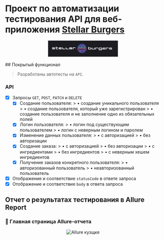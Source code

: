 # Проект по автоматизации тестирования API для веб-приложения [Stellar Burgers](https://stellarburgers.nomoreparties.site)
<p align="center">
 <img width="45%" title="Book Store" src="images/logo.png">
 </p>
## Покрытый функционал

 > Разработаны автотесты на <code>API</code>.

 ### API

 - [x] Запросы <code>GET</code>, <code>POST</code>, <code>PATCH</code> и <code>DELETE</code>
     - [x] Создание пользователя:
           > • создание уникального пользователя
           > • создание пользователя, который уже зарегистрирован
           > • создание пользователя и не заполнение одно из обязательных полей
     - [x] Логин пользователя:
           > • логин под существующим пользователем
           > • логин с неверным логином и паролем
     - [x] Изменение данных пользователя:
           > • с авторизацией
           > • без авторизации
     - [x] Создание заказа:
           > • с авторизацией
           > • без авторизации
           > • с ингредиентами
           > • без ингредиентов
           > • с неверным хешем ингредиентов
     - [x] Получение заказов конкретного пользователя:
           > • авторизованный пользователь
           > • неавторизованный пользователь
 - [x] Отображение и соответствие <code>statusCode</code> в ответе запроса
 - [x] Отображение и соответствие <code>body</code> в ответа запроса
 ## Отчет о результатах тестирования в Allure Report
 ### :dart: Главная страница Allure-отчета
 <p align="center">
 <img title="Allure кузщке" src="images/screens/allure_report.png">
 </p>
 
